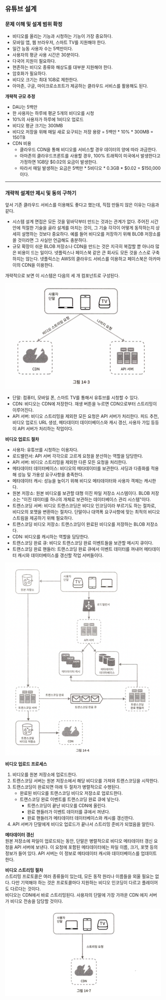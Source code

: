 ## 유튜브 설계

### 문제 이해 및 설계 범위 확정
- 비디오를 올리는 기능과 시청하는 기능이 가장 중요하다.
- 모바일 앱, 웹 브라우저, 스마트 TV를 지원해야 한다.
- 일간 능동 사용자 수는 5백만이다.
- 사용자의 평균 사용 시간은 30분이다.
- 다국어 지원이 필요하다.
- 현존하는 비디오 종류와 해상도를 대부분 지원해야 한다.
- 암호화가 필요하다.
- 비디오 크기는 최대 1GB로 제한한다.
- 아마존, 구글, 마이크로소프트가 제공하는 클라우드 서비스를 활용해도 된다.

**개략적 규모 추정**  
- DAU는 5백만
- 한 사용자는 하루에 평균 5개의 비디오를 시청
- 10%의 사용자가 하루에 1비디오 업로드
- 비디오 평균 크기는 300MB
- 비디오 저장을 위해 매일 새로 요구되는 저장 용량 = 5백만 * 10% * 300MB = 150TB
- CDN 비용
  - 클라우드 CDN을 통해 비디오를 서비스할 경우 데이터의 양에 따라 과금한다.
  - 아마존의 클라우드프론트를 사용할 경우, 100% 트래픽이 미국에서 발생한다고 가정하면 1GB당 $0.02의 요금이 발생한다.
  - 따라서 매일 발생하는 요금은 5백만 * 5비디오 * 0.3GB * $0.02 = $150,000이다.

---

### 개략적 설계안 제시 및 동의 구하기
앞서 기존 클라우드 서비스를 이용해도 좋다고 했는데, 직접 만들지 않은 이유는 다음과 같다.  

- 시스템 설계 면접은 모든 것을 밑바닥부터 만드는 것과는 관계가 없다. 주어진 시간 안에 적절한 기술을 골라 설계를 마치는 것이, 그 기술 각각이 어떻게 동작하는지 상세히 설명하는 것보다 중요하다. 예를 들어 비디오를 저장하기 위해 BLOB 저장소를 쓸 것이라면 그 사실만 언급해도 충분하다.
- 규모 확장이 쉬운 BLOB 저장소나 CDN을 만드는 것은 지극히 복잡할 뿐 아니라 많은 비용이 드는 일이다. 넷플릭스나 페이스북 같은 큰 회사도 모든 것을 스스로 구축하지는 않는다. 넷플릭스는 AWS의 클라우드 서비스를 이용하고 페이스북은 아카마이의 CDN을 이용한다.

개략적으로 보면 이 시스템은 다음의 세 개 컴포넌트로 구성된다.  

![youtube](../../image/youtube1.png)  

- 단말: 컴퓨터, 모바일 폰, 스마트 TV를 통해서 유튜브를 시청할 수 있다.
- CDN: 비디오는 CDN에 저장한다. 재생 버튼을 누르면 CDN으로부터 스트리밍이 이루어진다.
- API 서버: 비디오 스트리밍을 제외한 모든 요청은 API 서버가 처리한다. 피드 추천, 비디오 업로드 URL 생성, 메타데이터 데이터베이스와 캐시 갱신, 사용자 가입 등등이 API 서버가 처리하는 작업이다.

**비디오 업로드 절차**  
- 사용자: 유튜브를 시청하는 이용자다.
- 로드밸런서: API 서버 각각으로 고르게 요청을 분산하는 역할을 담당한다.
- API 서버: 비디오 스트리밍을 제외한 다른 모든 요청을 처리한다.
- 메타데이터 데이터베이스: 비디오의 메타데이터를 보관한다. 샤딩과 다중화를 적용해 성능 및 가용성 요구사항을 충족한다.
- 메타데이터 캐시: 성능을 높이기 위해 비디오 메타데이터와 사용자 객체는 캐시한다.
- 원본 저장소: 원본 비디오를 보관할 대형 이진 파일 저장소 시스템이다. BLOB 저장소는 "이진 데이터를 하나의 개체로 보관하는 데이터베이스 관리 시스템"이다.
- 트랜스코딩 서버: 비디오 트랜스코딩은 비디오 인코딩이라 부르기도 하는 절차로, 비디오의 포맷을 변환하는 절차다. 단말이나 대역폭 요구사항에 맞는 최적의 비디오 스트림을 제공하기 위해 필요하다.
- 트랜스코딩 비디오 저장소: 트랜스코딩이 완료된 비디오를 저장하는 BLOB 저장소다.
- CDN: 비디오를 캐시하는 역할을 담당한다.
- 트랜스코딩 완료 큐: 비디오 트랜스코딩 완료 이벤트들을 보관할 메시지 큐이다.
- 트랜스코딩 완료 핸들러: 트랜스코딩 완료 큐에서 이벤트 데이터를 꺼내어 메타데이터 캐시와 데이터베이스를 갱신할 작업 서버들이다.

![youtube](../../image/youtube2.png)  

**비디오 업로드 프로세스**  
1. 비디오를 원본 저장소에 업로드한다.
2. 트랜스코딩 서버는 원본 저장소에서 해당 비디오를 가져와 트랜스코딩을 시작한다.
3. 트랜스코딩이 완료되면 아래 두 절차가 병렬적으로 수행된다.
   - 완료된 비디오를 트랜스코딩 비디오 저장소로 업로드한다.
   - 트랜스코딩 완료 이벤트를 트랜스코딩 완료 큐에 넣는다.
     - 트랜스코딩이 끝난 비디오를 CDN에 올린다.
     - 완료 핸들러가 이벤트 데이터를 큐에서 꺼낸다.
     - 완료 핸들러가 메타데이터 데이터베이스와 캐시를 갱신한다.
4. API 서버가 단말에게 비디오 업로드가 끝나서 스트리밍 준비가 되었음을 알린다.

**메타데이터 갱신**  
원본 저장소에 파일이 업로드되는 동안, 단말은 병렬적으로 비디오 메타데이터 갱신 요청을 API 서버에 보낸다. 이 요청에 포함된 메타데이터에는 파일 이름, 크기, 포맷 등의 정보가 들어 있다. API 서버는 이 정보로 메타데이터 캐시와 데이터베이스를 업데이트 한다.

**비디오 스트리밍 절차**  
스트리밍 프로토콜은 여러 종류들이 있는데, 모든 동작 원리나 이름들을 외울 필요는 없다. 다만 기억해야 하는 것은 프로토콜마다 지원하는 비디오 인코딩이 다르고 플레이어도 다르다는 것이다.  
비디오는 CDN에서 바로 스트리밍된다. 사용자의 단말에 가장 가까운 CDN 에지 서버가 비디오 전송을 담당할 것이다.  

![youtube](../../image/youtube3.png)  